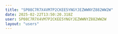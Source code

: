 ```yaml
---
title: "SP08C7R7X4VM7P2CKEE5YNGYJEZWWNYZ882WW2W"
date: 2025-02-22T13:50:20.318Z
user: SP08C7R7X4VM7P2CKEE5YNGYJEZWWNYZ882WW2W
layout: "users"
---
```

    